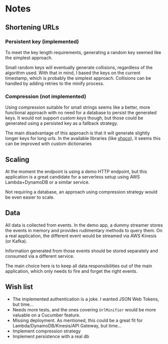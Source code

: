 # Notes

## Shortening URLs

### Persistent key (implemented)

To meet the key length requirements, generating a random key seemed like the
simplest approach.

Small random keys will eventually generate collisions, regardless of the
algorithm used. With that in mind, I based the keys on the current timestamp,
which is probably the simplest approach. Collisions can be handled by adding
retries to the minify process.

### Compression (not implemented)

Using compression suitable for small strings seems like a better, more
functional approach with no need for a database to persist the generated
keys. It would not support _custom keys_ though, but those could be generated
using a persisted key as a fallback strategy.

The main disadvantage of this approach is that it will generate slightly longer
keys for long urls. In the available libraries (like
[shoco](https://ed-von-schleck.github.io/shoco/)), it seems this can be improved
with custom dictionaries

## Scaling

At the moment the endpoint is using a demo HTTP endpoint, but this application
is a great candidate for a serverless setup using AWS Lambda+DynamoDB or a similar
service.

Not requiring a database, an approach using compression strategy would be even
easier to scale.

## Data

All data is collected from events. In the demo app, a dummy streamer stores the
events in memory and provides rudimentary methods to query them. On a real
application, the different event would be streamed via AWS Kinesis (or Kafka).

Information generated from those events should be stored separately and consumed
via a different service.

The main choice here is to keep all data responsibilities out of the main
application, which only needs to fire and forget the right events.

## Wish list

 - The implemented authentication is a joke. I wanted JSON Web Tokens, but time...
 - Needs more tests, and the ones covering `UrlMinifier` would be more valuable
   on a Cucumber feature.
 - Missing deployment. As mentioned, this could be a great fit for
   Lambda/DynamoDB/Kinesis/API Gateway, but time...
 - Implement compression strategy
 - Implement persistence with a real db

